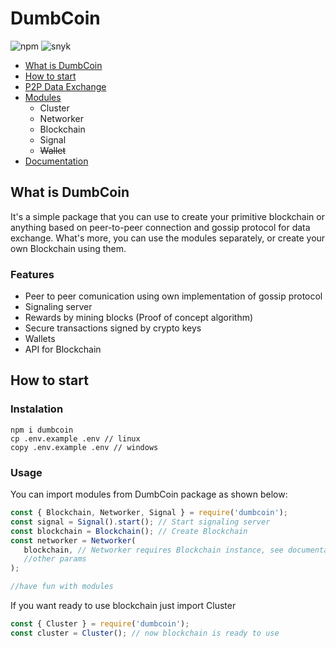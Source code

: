 # DumbCoin

![npm](https://img.shields.io/npm/v/dumbcoin)
![snyk](https://img.shields.io/snyk/vulnerabilities/npm/dumbcoin)

- [What is DumbCoin](#what-is-dumbcoin)
- [How to start](#how-to-start)
- [P2P Data Exchange](#p2p-data-exchange)
- [Modules](#modules)
  - Cluster
  - Networker
  - Blockchain
  - Signal
  - ~~Wallet~~
- [Documentation](#documentation)

## What is DumbCoin

It's a simple package that you can use to create your primitive blockchain or anything based on peer-to-peer connection and gossip protocol for data exchange. 
What's more, you can use the modules separately, or create your own Blockchain using them.

### Features
* Peer to peer comunication using own implementation of gossip protocol
* Signaling server
* Rewards by mining blocks (Proof of concept algorithm)
* Secure transactions signed by crypto keys
* Wallets
* API for Blockchain

## How to start
  ### Instalation
  ```
  npm i dumbcoin
  cp .env.example .env // linux
  copy .env.example .env // windows
  ```
   ### Usage
   
   You can import modules from DumbCoin package as shown below:
   
   ```javascript 
   const { Blockchain, Networker, Signal } = require('dumbcoin');
   const signal = Signal().start(); // Start signaling server
   const blockchain = Blockchain(); // Create Blockchain
   const networker = Networker(
      blockchain, // Networker requires Blockchain instance, see documentation for more info
      //other params
   );
   
   //have fun with modules
   
   ```
   If you want ready to use blockchain just import Cluster
   ```javascript 
   const { Cluster } = require('dumbcoin');
   const cluster = Cluster(); // now blockchain is ready to use
   ```
